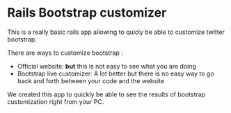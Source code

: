 # Rails Bootstrap customizer

This is a really basic rails app allowing to quicly be able to customize twitter bootstrap. 

There are ways to customize bootstrap : 

- Official website: **but** this is not easy to see what you are doing
- Bootstrap live customizer: A lot better but there is no easy way to go back and forth between your code and the website

We created this app to quickly be able to see the results of bootstrap customization right from your PC. 